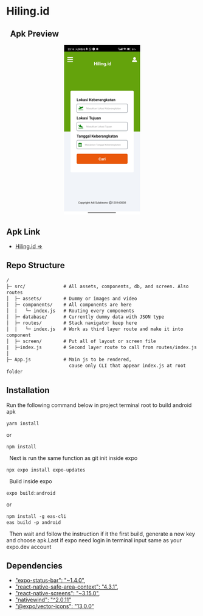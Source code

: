 Hiling.id
===
&nbsp;
Apk Preview 
---
<p align="center">
    <img width="200px" src="./src/assets/Screenshot_2022-10-22-23-16-35-519_hiling-id.jpg">
</p>

## Apk Link
- [Hiling.id =>](./hiling-id-8f2313797b89407982a60fb33ba3c82d-signed.apk)

## Repo Structure
```
/
├─ src/              # All assets, components, db, and screen. Also routes
│  ├─ assets/        # Dummy or images and video
│  ├─ components/    # All components are here
│  |   └─ index.js   # Routing every components 
│  ├─ database/      # Currently dummy data with JSON type
│  ├─ routes/        # Stack navigator keep here 
│  │   └─ index.js   # Work as third layer route and make it into component 
│  ├─ screen/        # Put all of layout or screen file
|  ├─index.js        # Second layer route to call from routes/index.js
│
├─ App.js            # Main js to be rendered, 
                       cause only CLI that appear index.js at root folder 
```

## Installation
Run the following command below in project terminal root to build android apk
```
yarn install
```
or
```
npm install
```
&nbsp;
Next is run the same function as git init inside expo
```
npx expo install expo-updates
```
&nbsp;
Build inside expo
```
expo build:android
```
or
```
npm install -g eas-cli
eas build -p android
```
&nbsp;
Then wait and follow the instruction if it the first build, generate a new key and choose apk.Last if expo need login in terminal input same as your expo.dev account
&nbsp;


## Dependencies
- ["expo-status-bar": "~1.4.0"](https://docs.expo.dev/versions/latest/sdk/status-bar/),
- ["react-native-safe-area-context": "4.3.1"](https://docs.expo.dev/versions/latest/sdk/safe-area-context/),
- ["react-native-screens": "~3.15.0"](https://docs.expo.dev/versions/latest/sdk/screens/),
- ["nativewind": "^2.0.11"](https://www.nativewind.dev/quick-starts/expo)
- ["@expo/vector-icons": "13.0.0"](https://icons.expo.fyi/)
